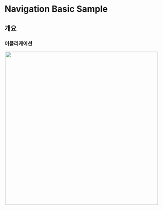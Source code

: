 # Navigation Basic Sample

## 개요

### 어플리케이션
<p align="center"/>
<img src="https://user-images.githubusercontent.com/40654227/178662795-c8def067-878e-45ab-a41e-0c2f3a30f837.png" height=500/>
</p>
